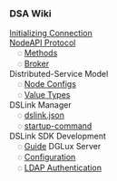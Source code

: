 ### DSA Wiki

[Initializing Connection](Protocol-Communication)<br/>
[NodeAPI Protocol](Node-API)<br/>
&emsp;◌ [Methods](Methods)<br/>
&emsp;◌ [Broker](Broker)<br/>
Distributed-Service Model<br/>
&emsp;◌ [Node Configs](Configs)<br/>
&emsp;◌ [Value Types](Value-Types)<br/>
DSLink Manager<br/>
&emsp;◌ [dslink.json](dslink.json)<br/>
&emsp;◌ [startup-command](startup-command)<br/>
DSLink SDK Development<br/>
&emsp;◌ [Guide](SDK-implementation)
DGLux Server<br/>
&emsp;◌ [Configuration](DGLux-Server-Options)<br/>
&emsp;◌ [LDAP Authentication](DGLux-Server---LDAP-Authentication)